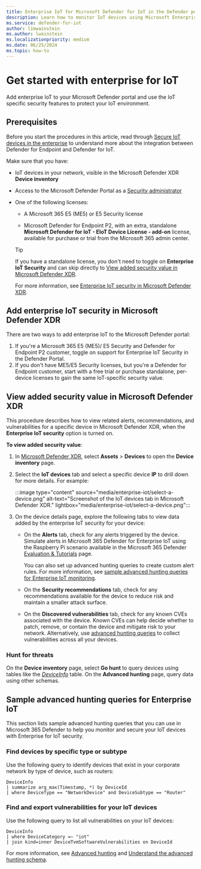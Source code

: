 ```yaml
---
title: Enterprise IoT for Microsoft Defender for IoT in the Defender portal
description: Learn how to monitor IoT devices using Microsoft Enterprise Defender for IoT in the Microsoft Defender portal.
ms.service: defender-for-iot
author: limwainstein
ms.author: lwainstein
ms.localizationpriority: medium
ms.date: 06/25/2024
ms.topic: how-to
---
```


# Get started with enterprise for IoT

Add enterprise IoT to your Microsoft Defender portal and use the IoT specific security features to protect your IoT environment.

## Prerequisites

Before you start the procedures in this article, read through [Secure IoT devices in the enterprise](concept-enterprise.md) to understand more about the integration between Defender for Endpoint and Defender for IoT.

Make sure that you have:

- IoT devices in your network, visible in the Microsoft Defender XDR **Device inventory**

- Access to the Microsoft Defender Portal as a [Security administrator](../../active-directory/roles/permissions-reference.md#security-administrator)

- One of the following licenses:

    - A Microsoft 365 E5 (ME5) or E5 Security license

    - Microsoft Defender for Endpoint P2, with an extra, standalone **Microsoft Defender for IoT - EIoT Device License - add-on** license, available for purchase or trial from the Microsoft 365 admin center.

    > [!TIP]
    > If you have a standalone license, you don't need to toggle on **Enterprise IoT Security** and can skip directly to [View added security value in Microsoft Defender XDR](#view-added-security-value-in-microsoft-defender-xdr).
    >

    For more information, see [Enterprise IoT security in Microsoft Defender XDR](concept-enterprise.md#enterprise-iot-security-in-microsoft-defender-xdr).

## Add enterprise IoT security in Microsoft Defender XDR

There are two ways to add enterprise IoT to the Microsoft Defender portal:

1. If you're a Microsoft 365 E5 (ME5)/ E5 Security and Defender for Endpoint P2 customer, toggle on support for Enterprise IoT Security in the Defender Portal.
1. If you don't have ME5/E5 Security licenses, but you're a Defender for Endpoint customer, start with a free trial or purchase standalone, per-device licenses to gain the same IoT-specific security value.

## View added security value in Microsoft Defender XDR

This procedure describes how to view related alerts, recommendations, and vulnerabilities for a specific device in Microsoft Defender XDR, when the **Enterprise IoT security** option is turned on.

**To view added security value**:

1. In [Microsoft Defender XDR](https://security.microsoft.com/), select **Assets** \> **Devices** to open the **Device inventory** page.

1. Select the **IoT devices** tab and select a specific device **IP** to drill down for more details. For example:

    :::image type="content" source="media/enterprise-iot/select-a-device.png" alt-text="Screenshot of the IoT devices tab in Microsoft Defender XDR." lightbox="media/enterprise-iot/select-a-device.png":::

1. On the device details page, explore the following tabs to view data added by the enterprise IoT security for your device:

    - On the **Alerts** tab, check for any alerts triggered by the device. Simulate alerts in Microsoft 365 Defender for Enterprise IoT using the Raspberry Pi scenario available in the Microsoft 365 Defender [Evaluation & Tutorials](https://security.microsoft.com/tutorials/all) page.

        You can also set up advanced hunting queries to create custom alert rules. For more information, see [sample advanced hunting queries for Enterprise IoT monitoring](#sample-advanced-hunting-queries-for-enterprise-iot).

    - On the **Security recommendations** tab, check for any recommendations available for the device to reduce risk and maintain a smaller attack surface.

    - On the **Discovered vulnerabilities** tab, check for any known CVEs associated with the device. Known CVEs can help decide whether to patch, remove, or contain the device and mitigate risk to your network. Alternatively, use [advanced hunting queries](#sample-advanced-hunting-queries-for-enterprise-iot) to collect vulnerabilities across all your devices.

### Hunt for threats

On the **Device inventory** page, select **Go hunt** to query devices using tables like the *[DeviceInfo](/microsoft-365/security/defender/advanced-hunting-deviceinfo-table)* table. On the **Advanced hunting** page, query data using other schemas.

## Sample advanced hunting queries for Enterprise IoT

This section lists sample advanced hunting queries that you can use in Microsoft 365 Defender to help you monitor and secure your IoT devices with Enterprise for IoT security.

### Find devices by specific type or subtype

Use the following query to identify devices that exist in your corporate network by type of device, such as routers:  

```kusto
DeviceInfo
| summarize arg_max(Timestamp, *) by DeviceId
| where DeviceType == "NetworkDevice" and DeviceSubtype == "Router"  
```

### Find and export vulnerabilities for your IoT devices

Use the following query to list all vulnerabilities on your IoT devices:

```kusto
DeviceInfo
| where DeviceCategory =~ "iot"
| join kind=inner DeviceTvmSoftwareVulnerabilities on DeviceId
```

For more information, see [Advanced hunting](/microsoft-365/security/defender/advanced-hunting-overview) and [Understand the advanced hunting schema](/microsoft-365/security/defender/advanced-hunting-schema-tables).

